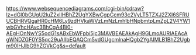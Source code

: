 https://www.websequencediagrams.com/cgi-bin/cdraw?lz=dGl0bGUgU2luZ2xlIHBhZ2UgYXBwCgpCcm93c2VyLT5TZXJ2ZXI6SFRUUCBHRVQgaHR0cHM6Ly9zdHVkaWVzLmNzLmhlbHNpbmtpLmZpL2V4YW1wbGVhcHAvc3BhCgA4Bi0-AEgHOnNwYS5odG1sABxEbWFpbi5jc3MAVBEAEAkAgH9GLmoAURIAEAcAgWNDZGF0YS5qc29uAIIbEQAQCm5vdGUgcmlnaHQgb2YgAIMLB1BhZ2Ugbm90IHJlbG9hZGVkCg&s=default
